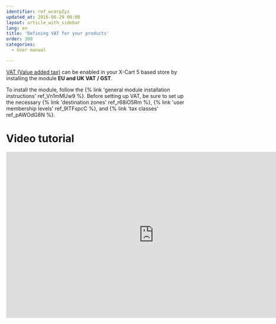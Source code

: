 ```yaml
---
identifier: ref_wcorpZyz
updated_at: 2016-06-29 00:00
layout: article_with_sidebar
lang: en
title: 'Defining VAT for your products'
order: 300
categories:
  - User manual

---
```


[VAT (Value added tax)](http://en.wikipedia.org/wiki/Value_added_tax#With_a_value_added_tax) can be enabled in your X-Cart 5 based store by installing the module **EU and UK VAT / GST**.

To install the module, follow the {% link 'general module installation instructions' ref_Vn1mMUw9 %}. Before setting up VAT, be sure to set up the necessary {% link 'destination zones' ref_r68iO5Rm %}, {% link 'user membership levels' ref_9ITFspcC %}, and {% link 'tax classes' ref_pAWOdG8N %}.

# Video tutorial

<iframe class="youtube-player" type="text/html" style="width: 800px; height: 450px" src="http://www.youtube.com/embed/kCS54G0QvvU" frameborder="0"></iframe>

